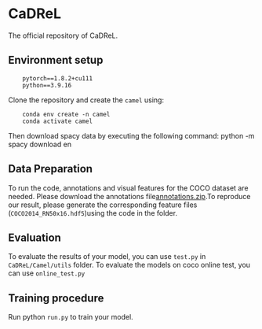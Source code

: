 # CaDReL
The official repository of CaDReL.
## Environment setup
        pytorch==1.8.2+cu111
        python==3.9.16

Clone the repository and create the `camel` using:

        conda env create -n camel
        conda activate camel
    

Then download spacy data by executing the following command:
                python -m spacy download en

## Data Preparation
To run the code, annotations and visual features for the COCO dataset are needed. Please download the annotations file[annotations.zip](https://pan.baidu.com/s/17ik-2OZGFaQ5-AzCCWkL9w).To reproduce our result, please generate the corresponding feature files (`COCO2014_RN50x16.hdf5`)using the code in the folder.

## Evaluation
To evaluate the results of your model, you can use `test.py` in `CaDReL/Camel/utils` folder.
To evaluate the models on coco online test, you can use `online_test.py`

## Training procedure
Run python `run.py` to train your model.
